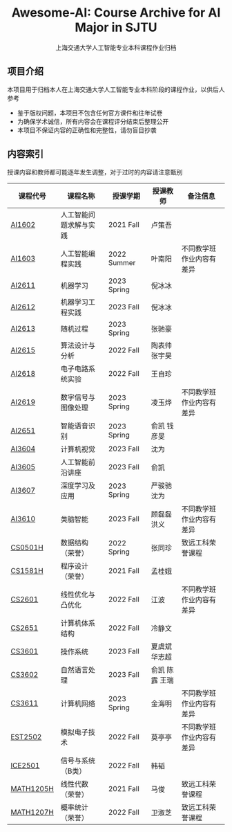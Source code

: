 <h1 align="center">
Awesome-AI: Course Archive for AI Major in SJTU
</h1>
<p align="center">
上海交通大学人工智能专业本科课程作业归档
</p>

## 项目介绍

本项目用于归档本人在上海交通大学人工智能专业本科阶段的课程作业，以供后人参考

* 鉴于版权问题，本项目不包含任何官方课件和往年试卷
* 为确保学术诚信，所有内容会在课程评分结束后整理公开
* 本项目不保证内容的正确性和完整性，请勿盲目抄袭

## 内容索引

授课内容和教师都可能逐年发生调整，对于过时的内容请注意甄别

| 课程代号                                    | 课程名称               | 授课学期    | 授课教师      | 备注信息                 |
| ------------------------------------------- | ---------------------- | ----------- | ------------- | ------------------------ |
| [AI1602](./AI1602%20人工智能问题求解与实践) | 人工智能问题求解与实践 | 2021 Fall   | 卢策吾        |                          |
| [AI1603](./AI1603%20人工智能编程实践)       | 人工智能编程实践       | 2022 Summer | 叶南阳        | 不同教学班作业内容有差异 |
| [AI2611](./AI2611%20机器学习)               | 机器学习               | 2023 Spring | 倪冰冰        |                          |
| [AI2612](./AI2612%20机器学习工程实践)       | 机器学习工程实践       | 2023 Fall   | 倪冰冰        |                          |
| [AI2613](./AI2613%20随机过程)               | 随机过程               | 2023 Spring | 张驰豪        |                          |
| [AI2615](./AI2615%20算法设计与分析)         | 算法设计与分析         | 2022 Fall   | 陶表帅 张宇昊 |                          |
| [AI2618](AI2618%20电子电路系统实验)         | 电子电路系统实验       | 2022 Fall   | 王自珍        |                          |
| [AI2619](./AI2619%20数字信号与图像处理)     | 数字信号与图像处理     | 2023 Spring   | 凌玉烨        | 不同教学班作业内容有差异 |
| [AI2651](./AI2651%20智能语音识别)           | 智能语音识别           | 2023 Spring   | 俞凯 钱彦旻        |                          |
| [AI3604](./AI3604%20计算机视觉)             | 计算机视觉             | 2023 Fall   | 沈为        |                          |
| [AI3605](./AI3605%20人工智能前沿讲座)       | 人工智能前沿讲座       | 2023 Fall   | 俞凯        |                          |
| [AI3607](./AI3607%20深度学习及应用)       | 深度学习及应用       | 2023 Spring   | 严骏驰 沈为        |                          |
| [AI3610](./AI3610%20类脑智能)       | 类脑智能       | 2023 Fall   | 顾磊磊 洪义        | 不同教学班作业内容有差异 |
| [CS0501H](./CS0501H%20数据结构)       | 数据结构（荣誉）       | 2022 Spring   | 张同珍        | 致远工科荣誉课程 |
| [CS1581H](./CS1581H%20程序设计)       | 程序设计（荣誉）       | 2021 Fall   | 孟桂娥        |            |
| [CS2601](./CS2601%20线性优化与凸优化)     | 线性优化与凸优化       | 2022 Fall   | 江波        | 不同教学班作业内容有差异 |
| [CS2651](./CS2651%20计算机体系结构)     | 计算机体系结构       | 2022 Fall   | 冷静文        |                         |
| [CS3601](./CS3601%20操作系统)     | 操作系统       | 2023 Fall   | 夏虞斌 华志超        |                         |
| [CS3602](./CS3602%20自然语言处理)     | 自然语言处理       | 2023 Fall   | 俞凯 陈露 王瑞        |                         |
| [CS3611](./CS3611%20计算机网络)     | 计算机网络       | 2023 Spring   | 金海明        | 不同教学班作业内容有差异 |
| [EST2502](./EST2502%20模拟电子技术)     | 模拟电子技术       | 2022 Fall   | 莫亭亭        | 不同教学班作业内容有差异 |
| [ICE2501](./ICE2501%20信号与系统)     | 信号与系统（B类）   | 2022 Fall   | 韩韬        |                      |
| [MATH1205H](./MATH1205H%20线性代数)     | 线性代数（荣誉）   | 2021 Fall   | 马俊        | 致远工科荣誉课程         |
| [MATH1207H](./MATH1207H%20概率统计)     | 概率统计（荣誉）   | 2022 Fall   | 卫淑芝        | 致远工科荣誉课程         |
